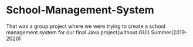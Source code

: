 # School-Management-System
That was a group project where we were trying to create a school management system for our final Java project(without GUI) 
Summer(2019-2020)
